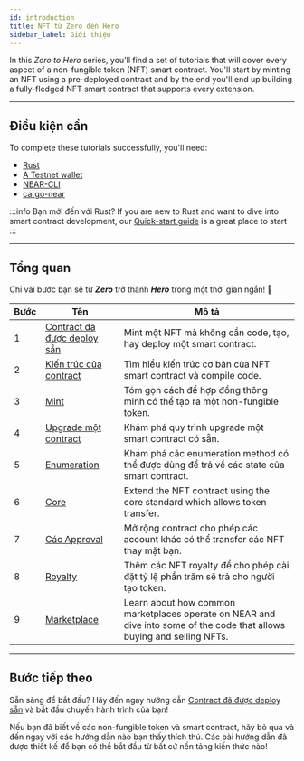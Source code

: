 ```yaml
---
id: introduction
title: NFT từ Zero đến Hero
sidebar_label: Giới thiệu
---
```


In this _Zero to Hero_ series, you'll find a set of tutorials that will cover every aspect of a non-fungible token (NFT) smart contract. You'll start by minting an NFT using a pre-deployed contract and by the end you'll end up building a fully-fledged NFT smart contract that supports every extension.

---

## Điều kiện cần

To complete these tutorials successfully, you'll need:

- [Rust](https://www.rust-lang.org/tools/install)
- [A Testnet wallet](https://testnet.mynearwallet.com/create)
- [NEAR-CLI](/tools/near-cli#setup)
- [cargo-near](https://github.com/near/cargo-near)

:::info Bạn mới đến với Rust? If you are new to Rust and want to dive into smart contract development, our [Quick-start guide](../../2.build/2.smart-contracts/quickstart.md) is a great place to start :::

---

## Tổng quan

Chỉ vài bước bạn sẽ từ **_Zero_** trở thành **_Hero_** trong một thời gian ngắn! 💪

| Bước | Tên                                                                 | Mô tả                                                                                                                   |
| ---- | ------------------------------------------------------------------- | ----------------------------------------------------------------------------------------------------------------------- |
| 1    | [Contract đã được deploy sẵn](/tutorials/nfts/predeployed-contract) | Mint một NFT mà không cần code, tạo, hay deploy một smart contract.                                                     |
| 2    | [Kiến trúc của contract](/tutorials/nfts/skeleton)                  | Tìm hiểu kiến trúc cơ bản của NFT smart contract và compile code.                                                       |
| 3    | [Mint](/tutorials/nfts/minting)                                     | Tóm gọn cách để hợp đồng thông minh có thể tạo ra một non-fungible token.                                               |
| 4    | [Upgrade một contract](/tutorials/nfts/upgrade-contract)            | Khám phá quy trình upgrade một smart contract có sẵn.                                                                   |
| 5    | [Enumeration](/tutorials/nfts/enumeration)                          | Khám phá các enumeration method có thể được dùng để trả về các state của smart contract.                                |
| 6    | [Core](/tutorials/nfts/core)                                        | Extend the NFT contract using the core standard which allows token transfer.                                            |
| 7    | [Các Approval](/tutorials/nfts/approvals)                           | Mở rộng contract cho phép các account khác có thể transfer các NFT thay mặt bạn.                                        |
| 8    | [Royalty](/tutorials/nfts/royalty)                                  | Thêm các NFT royalty để cho phép cài đặt tỷ lệ phần trăm sẽ trả cho người tạo token.                                    |
| 9    | [Marketplace](/tutorials/nfts/marketplace)                          | Learn about how common marketplaces operate on NEAR and dive into some of the code that allows buying and selling NFTs. |


<!--
1. [Events](/tutorials/nfts/events): in this tutorial you'll explore the events extension, allowing the contract to react on certain events.
2. [Marketplace](/tutorials/nfts/marketplace): in the last tutorial you'll be exploring some key aspects of the marketplace contract.
-->

---

## Bước tiếp theo

Sẵn sàng để bắt đầu? Hãy đến ngay hướng dẫn [Contract đã được deploy sẵn](/tutorials/nfts/predeployed-contract) và bắt đầu chuyến hành trình của bạn!

Nếu bạn đã biết về các non-fungible token và smart contract, hãy bỏ qua và đến ngay với các hướng dẫn nào bạn thấy thích thú. Các bài hướng dẫn đã được thiết kế để bạn có thể bắt đầu từ bất cứ nền tảng kiến thức nào!
